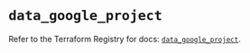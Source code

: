 # `data_google_project`

Refer to the Terraform Registry for docs: [`data_google_project`](https://registry.terraform.io/providers/hashicorp/google-beta/5.23.0/docs/data-sources/google_project).
